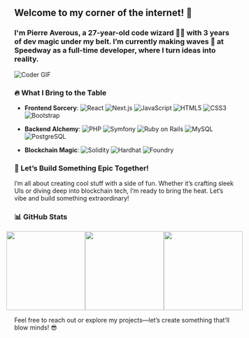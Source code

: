 ## Welcome to my corner of the internet! 👋 

### I'm **Pierre Averous**, a 27-year-old **code wizard** 🧙‍♂️ with 3 years of dev magic under my belt. I’m currently making waves 🌊 at **Speedway** as a full-time developer, where I turn ideas into reality.

![Coder GIF](https://media.giphy.com/media/VTtANKl0beDFQRLDTh/giphy.gif)

### 🔥 What I Bring to the Table
- **Frontend Sorcery**: ![React](https://img.shields.io/badge/-React-61DAFB?style=for-the-badge&logo=react&logoColor=black) ![Next.js](https://img.shields.io/badge/-Next.js-000000?style=for-the-badge&logo=next.js&logoColor=white) ![JavaScript](https://img.shields.io/badge/-JavaScript-F7DF1E?style=for-the-badge&logo=javascript&logoColor=black) ![HTML5](https://img.shields.io/badge/-HTML5-E34F26?style=for-the-badge&logo=html5&logoColor=white) ![CSS3](https://img.shields.io/badge/-CSS3-1572B6?style=for-the-badge&logo=css3&logoColor=white) ![Bootstrap](https://img.shields.io/badge/-Bootstrap-563D7C?style=for-the-badge&logo=bootstrap&logoColor=white)

- **Backend Alchemy**: ![PHP](https://img.shields.io/badge/-PHP-777BB4?style=for-the-badge&logo=php&logoColor=white) ![Symfony](https://img.shields.io/badge/-Symfony-000000?style=for-the-badge&logo=symfony&logoColor=white) ![Ruby on Rails](https://img.shields.io/badge/-Ruby_on_Rails-CC0000?style=for-the-badge&logo=rubyonrails&logoColor=white) ![MySQL](https://img.shields.io/badge/-MySQL-4479A1?style=for-the-badge&logo=mysql&logoColor=white) ![PostgreSQL](https://img.shields.io/badge/-PostgreSQL-336791?style=for-the-badge&logo=postgresql&logoColor=white)

- **Blockchain Magic**: ![Solidity](https://img.shields.io/badge/-Solidity-363636?style=for-the-badge&logo=solidity&logoColor=white) ![Hardhat](https://img.shields.io/badge/-Hardhat-F1C40F?style=for-the-badge&logo=hardhat&logoColor=black) ![Foundry](https://img.shields.io/badge/-Foundry-222222?style=for-the-badge&logo=foundry&logoColor=white)

### 🚀 Let’s Build Something Epic Together!
I’m all about creating cool stuff with a side of fun. Whether it’s crafting sleek UIs or diving deep into blockchain tech, I’m ready to bring the heat. Let’s vibe and build something extraordinary!

### 📊 GitHub Stats

<div align="center" style="display: flex; justify-content: center; align-items: center;">
  <img src="https://github-readme-stats.vercel.app/api?username=pierreaverous&show_icons=true&theme=radical&count_private=true&hide_border=true" height="180px" />
  <img src="https://github-readme-stats.vercel.app/api/top-langs/?username=pierreaverous&layout=compact&theme=radical&hide_border=true" height="180px" />
  <img src="https://github-readme-streak-stats.herokuapp.com/?user=pierreaverous&theme=radical&hide_border=true" height="180px" />
</div>

Feel free to reach out or explore my projects—let’s create something that’ll blow minds! 😎
